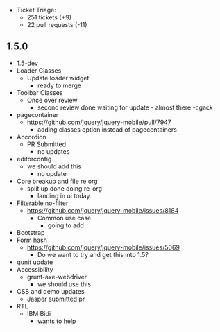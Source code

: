 * Ticket Triage:
  * 251 tickets (+9)
  * 22 pull requests (-11)

## 1.5.0
  * 1.5-dev
  * Loader Classes
    * Update loader widget
      * ready to merge
  * Toolbar Classes
    * Once over review
      * second review done waiting for update - almost there -cgack
  * pagecontainer
    * https://github.com/jquery/jquery-mobile/pull/7947
      * adding classes option instead of pagecontainers
  * Accordion
    * PR Submitted
      * no updates
  * editorconfig
    * we should add this
      * no update
  * Core breakup and file re org
    * split up done doing re-org
      * landing in ui today
  * Filterable no-filter
    * https://github.com/jquery/jquery-mobile/issues/8184
      * Common use case
        * going to add
  * Bootstrap
  * Form hash
    * https://github.com/jquery/jquery-mobile/issues/5069
      * Do we want to try and get this into 1.5?
  * qunit update
  * Accessibility
    * grunt-axe-webdriver
      * we should use this
  * CSS and demo updates
    * Jasper submitted pr
  * RTL
    * IBM Bidi
      * wants to help
